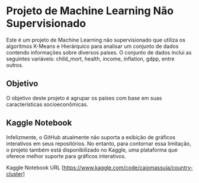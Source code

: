 # Projeto de Machine Learning Não Supervisionado
Este é um projeto de Machine Learning não supervisionado que utiliza os algoritmos K-Means e Hierárquico 
para analisar um conjunto de dados contendo informações sobre diversos países. 
O conjunto de dados inclui as seguintes variáveis: child_mort, health, income, inflation, gdpp, entre outros.
## Objetivo
O objetivo deste projeto é agrupar os países com base em suas características socioeconômicas.

## Kaggle Notebook
Infelizmente, o GitHub atualmente não suporta a exibição de gráficos interativos em seus repositórios. No entanto, para contornar essa limitação, 
o projeto também está disponibilizado no Kaggle, uma plataforma que oferece melhor suporte para gráficos interativos.

Kaggle Notebook URL [https://www.kaggle.com/code/caiomassuia/country-cluster]